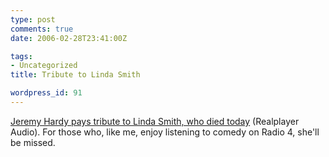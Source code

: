 ```yaml
---
type: post
comments: true
date: 2006-02-28T23:41:00Z

tags:
- Uncategorized
title: Tribute to Linda Smith

wordpress_id: 91
---
```


[Jeremy Hardy pays tribute to Linda Smith, who died today](http://news.bbc.co.uk/nolavconsole/ukfs_news/hi/newsid_4760000/newsid_4760500/bb_wm_4760546.stm) (Realplayer Audio). For those who, like me, enjoy listening to comedy on Radio 4, she'll be missed.  
